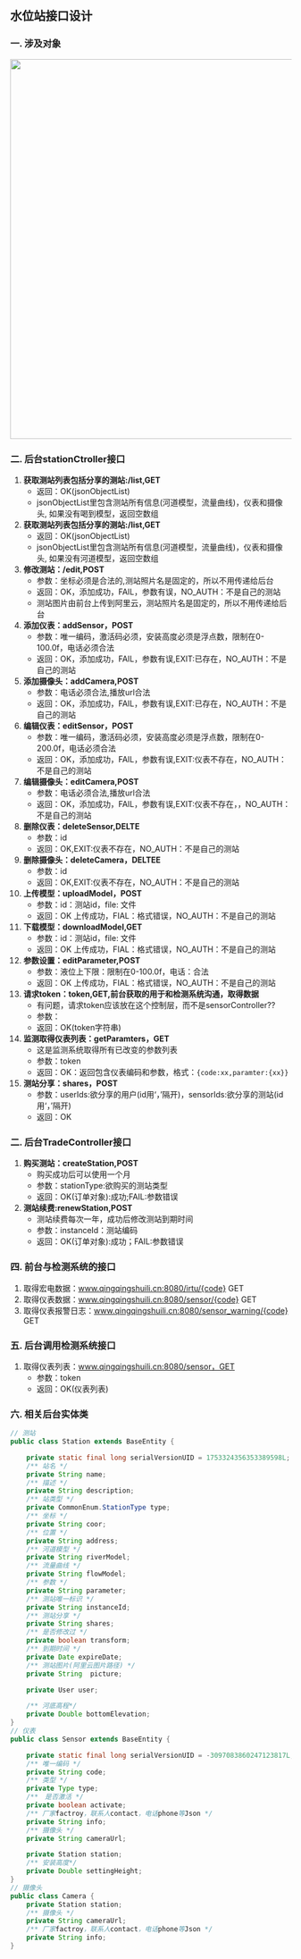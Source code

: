 ## 水位站接口设计
### 一. 涉及对象

<div align="center">
   <img src="http://112.124.104.190:10001/soft/wiki/uploads/cc01c724b094a678eeeb2595409764fd/station.png" width="680px" />
</div>


### 二. 后台stationCtroller接口 
>
1. **获取测站列表包括分享的测站:/list,GET**
    * 返回：OK(jsonObjectList)
    * jsonObjectList里包含测站所有信息(河道模型，流量曲线)，仪表和摄像头, 如果没有喝到模型，返回空数组
2. **获取测站列表包括分享的测站:/list,GET**
    * 返回：OK(jsonObjectList)
    * jsonObjectList里包含测站所有信息(河道模型，流量曲线)，仪表和摄像头, 如果没有河道模型，返回空数组
3. **修改测站：/edit,POST**
    * 参数：坐标必须是合法的,测站照片名是固定的，所以不用传递给后台
    * 返回：OK，添加成功，FAIL，参数有误，NO_AUTH：不是自己的测站
    * 测站图片由前台上传到阿里云，测站照片名是固定的，所以不用传递给后台
4. **添加仪表：addSensor，POST**
    * 参数：唯一编码，激活码必须，安装高度必须是浮点数，限制在0-100.0f，电话必须合法
    * 返回：OK，添加成功，FAIL，参数有误,EXIT:已存在，NO_AUTH：不是自己的测站
5. **添加摄像头：addCamera,POST**
    * 参数：电话必须合法,播放url合法
    * 返回：OK，添加成功，FAIL，参数有误,EXIT:已存在，NO_AUTH：不是自己的测站
6. **编辑仪表：editSensor，POST**
    * 参数：唯一编码，激活码必须，安装高度必须是浮点数，限制在0-200.0f，电话必须合法
    * 返回：OK，添加成功，FAIL，参数有误,EXIT:仪表不存在，NO_AUTH：不是自己的测站
7. **编辑摄像头：editCamera,POST**
    * 参数：电话必须合法,播放url合法
    * 返回：OK，添加成功，FAIL，参数有误,EXIT:仪表不存在，，NO_AUTH：不是自己的测站
8. **删除仪表：deleteSensor,DELTE**
    * 参数：id
    * 返回：OK,EXIT:仪表不存在，NO_AUTH：不是自己的测站
9. **删除摄像头：deleteCamera，DELTEE**
    * 参数：id
    * 返回：OK,EXIT:仪表不存在，NO_AUTH：不是自己的测站
10. **上传模型：uploadModel，POST**
    * 参数：id：测站id，file: 文件
    * 返回：OK 上传成功，FIAL：格式错误，NO_AUTH：不是自己的测站
11. **下载模型：downloadModel,GET**
    * 参数：id：测站id，file: 文件
    * 返回：OK 上传成功，FIAL：格式错误，NO_AUTH：不是自己的测站
12. **参数设置：editParameter,POST**
    * 参数：液位上下限：限制在0-100.0f，电话：合法
    * 返回：OK 上传成功，FIAL：格式错误，NO_AUTH：不是自己的测站
13. **请求token：token,GET,前台获取的用于和检测系统沟通，取得数据**
    * 有问题，请求token应该放在这个控制层，而不是sensorController??
    * 参数：
    * 返回：OK(token字符串)
14. **监测取得仪表列表：getParamters，GET**
    * 这是监测系统取得所有已改变的参数列表
    * 参数：token
    * 返回：OK：返回包含仪表编码和参数，格式：`{code:xx,paramter:{xx}}`
15. **测站分享：shares，POST**
    * 参数：userIds:欲分享的用户(id用‘，’隔开)，sensorIds:欲分享的测站(id用‘，’隔开)
    * 返回：OK

### 二. 后台TradeController接口
>
1. **购买测站：createStation,POST**
    * 购买成功后可以使用一个月
    * 参数：stationType:欲购买的测站类型
    * 返回：OK(订单对象):成功;FAIL:参数错误
2. **测站续费:renewStation,POST**
    * 测站续费每次一年，成功后修改测站到期时间
    * 参数：instanceId：测站编码
    * 返回：OK(订单对象):成功；FAIL:参数错误

### 四. 前台与检测系统的接口
>
1. 取得宏电数据：www.qingqingshuili.cn:8080/irtu/{code} GET
2. 取得仪表数据：www.qingqingshuili.cn:8080/sensor/{code} GET
3. 取得仪表报警日志：www.qingqingshuili.cn:8080/sensor_warning/{code} GET
    
### 五. 后台调用检测系统接口
>
1. 取得仪表列表：www.qingqingshuili.cn:8080/sensor，GET
    * 参数：token
    * 返回：OK(仪表列表)

### 六. 相关后台实体类
```java
// 测站
public class Station extends BaseEntity {

    private static final long serialVersionUID = 1753324356353389598L;
    /** 站名 */
    private String name;
    /** 描述 */
    private String description;
    /** 站类型 */
    private CommonEnum.StationType type;
    /** 坐标 */
    private String coor;
    /** 位置 */
    private String address;
    /** 河道模型 */
    private String riverModel;
    /** 流量曲线 */
    private String flowModel;
    /** 参数 */
    private String parameter;
    /** 测站唯一标识 */
    private String instanceId;
    /** 测站分享 */
    private String shares;
    /** 是否修改过 */
    private boolean transform;
    /** 到期时间 */
    private Date expireDate;
    /** 测站图片(阿里云图片路径) */
    private String  picture;

    private User user;

    /** 河底高程*/
    private Double bottomElevation;
}
// 仪表
public class Sensor extends BaseEntity {

    private static final long serialVersionUID = -3097083860247123817L;
    /** 唯一编码 */
    private String code;
    /** 类型 */
    private Type type;
    /**　是否激活 */
    private boolean activate;
    /** 厂家factroy，联系人contact，电话phone等Json */
    private String info;
    /** 摄像头 */
    private String cameraUrl;

    private Station station;
    /** 安装高度*/
    private Double settingHeight;
}
// 摄像头
public class Camera {
    private Station station;
    /** 摄像头 */
    private String cameraUrl;
    /** 厂家factroy，联系人contact，电话phone等Json */
    private String info;    
}
```



